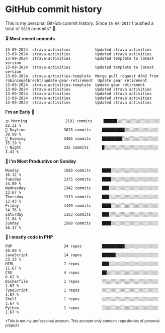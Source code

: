 # GitHub commit history
This is my personal GitHub commit history. Since <!--START_SECTION:first-commit-date-->`16-06-2017`<!--END_SECTION:first-commit-date--> I pushed a total of <!--START_SECTION:total-commit-count-->`9819`<!--END_SECTION:total-commit-count--> commits* 🎉.

<!--START_SECTION:most-recent-commits-->
**⏳ Most recent commits**
                                        
```text
13-09-2024  strava-activities           Updated strava activities
13-09-2024  strava-activities           Updated strava activities
13-09-2024  strava-activities           Updated template to latest version
13-09-2024  strava-activities           Updated template to latest version
13-09-2024  strava-activities-template  Merge pull request #342 from robiningelbrecht/update-gear-retirement  Update gear retirement
13-09-2024  strava-activities-template  Update gear retirement
13-09-2024  strava-activities           Updated strava activities
13-09-2024  strava-activities           Updated strava activities
13-09-2024  strava-activities           Updated strava activities
13-09-2024  strava-activities           Updated strava activities
```
<!--END_SECTION:most-recent-commits-->  

<!--START_SECTION:commits-per-day-time-->
**I&#039;m an Early 🐤**

```text
🌞 Morning                 2191 commits     ██████░░░░░░░░░░░░░░░░░░░   22.31 %
🌆 Daytime                 3828 commits     ██████████░░░░░░░░░░░░░░░   38.99 %
🌃 Evening                 3465 commits     █████████░░░░░░░░░░░░░░░░   35.29 %
🌙 Night                   335 commits      █░░░░░░░░░░░░░░░░░░░░░░░░   3.41 %
```
<!--END_SECTION:commits-per-day-time-->  

<!--START_SECTION:commits-per-weekday-->
**📅 I&#039;m Most Productive on Sunday**

```text
Monday                    1583 commits     ████░░░░░░░░░░░░░░░░░░░░░   16.12 %
Tuesday                   1375 commits     ████░░░░░░░░░░░░░░░░░░░░░   14.00 %
Wednesday                 1342 commits     ███░░░░░░░░░░░░░░░░░░░░░░   13.67 %
Thursday                  1319 commits     ███░░░░░░░░░░░░░░░░░░░░░░   13.43 %
Friday                    1449 commits     ████░░░░░░░░░░░░░░░░░░░░░   14.76 %
Saturday                  1163 commits     ███░░░░░░░░░░░░░░░░░░░░░░   11.84 %
Sunday                    1588 commits     ████░░░░░░░░░░░░░░░░░░░░░   16.17 %
```
<!--END_SECTION:commits-per-weekday-->  

<!--START_SECTION:repos-per-language-->
**💬 I mostly code in PHP**

```text
PHP                       24 repos         ██████████░░░░░░░░░░░░░░░   40.00 %
JavaScript                14 repos         ██████░░░░░░░░░░░░░░░░░░░   23.33 %
HTML                      7 repos          ███░░░░░░░░░░░░░░░░░░░░░░   11.67 %
CSS                       4 repos          ██░░░░░░░░░░░░░░░░░░░░░░░   6.67 %
Dockerfile                1 repos          ░░░░░░░░░░░░░░░░░░░░░░░░░   1.67 %
TypeScript                1 repos          ░░░░░░░░░░░░░░░░░░░░░░░░░   1.67 %
Shell                     1 repos          ░░░░░░░░░░░░░░░░░░░░░░░░░   1.67 %
Python                    1 repos          ░░░░░░░░░░░░░░░░░░░░░░░░░   1.67 %
```
<!--END_SECTION:repos-per-language-->  

<sub>*This is not my professional account. This account only contains repositories of personal projects</sub>
